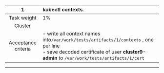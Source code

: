 
|        **1**        | **kubectl contexts.**                                                                                                                                                                                  |
| :-----------------: |:-------------------------------------------------------------------------------------------------------------------------------------------------------------------------------------------------------|
|     Task weight     | 1%                                                                                                                                                                                                     |
|       Cluster       |                                                                                                                                                                                                        |
| Acceptance criteria | - write all context names into``/var/work/tests/artifacts/1/contexts`` , one per line <br/>- save decoded certificate of user **cluster9-admin**  to ``/var/work/tests/artifacts/1/cert`` |
---